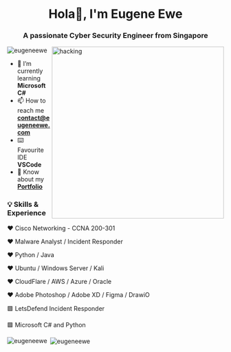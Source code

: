 <h1 align="center">Hola👋, I'm Eugene Ewe</h1>
<h3 align="center">A passionate Cyber Security Engineer from Singapore</h3>
<img align="right" alt="hacking" width="400" src="https://media.tenor.com/zzntm2_9B3gAAAAC/hacker.gif">

<p align="left"> <img src="https://komarev.com/ghpvc/?username=eugeneewe&label=Profile%20views&color=0e75b6&style=flat" alt="eugeneewe" /> </p>

- 🌱 I’m currently learning **Microsoft C#**
- 📫 How to reach me **contact@eugeneewe.com**
- ⌨️ Favourite IDE **VSCode**
- 📄 Know about my **[Portfolio](https://eugeneewe.com)**

<h3 align="left">💡 Skills & Experience</h3>

❤️ Cisco Networking - CCNA 200-301

❤️ Malware Analyst / Incident Responder

❤️ Python / Java 

❤️ Ubuntu / Windows Server / Kali

❤️ CloudFlare / AWS / Azure / Oracle

❤️ Adobe Photoshop / Adobe XD / Figma / DrawiO

🟩 LetsDefend Incident Responder

🟩 Microsoft C# and Python


<p><img align="left" src="https://github-readme-stats.vercel.app/api/top-langs?username=eugeneewe&show_icons=true&locale=en&layout=compact" alt="eugeneewe" /></p>

<p>&nbsp;<img align="center" src="https://github-readme-stats.vercel.app/api?username=eugeneewe&show_icons=true&locale=en" alt="eugeneewe" /></p>
